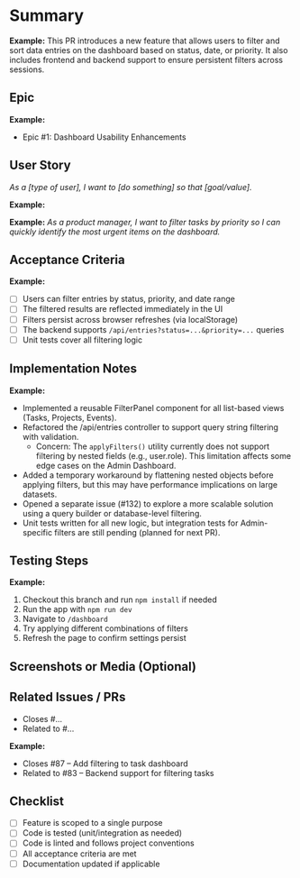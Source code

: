 # Summary

<!-- A short, high-level summary of what this PR adds or improves -->

**Example:**
This PR introduces a new feature that allows users to filter and sort data entries on the dashboard based on status, date, or priority. It also includes frontend and backend support to ensure persistent filters across sessions.


## Epic
<!-- Link or name of the related Epic -->
**Example:**
- Epic #1: Dashboard Usability Enhancements

## User Story
<!-- Use the format below -->
*As a [type of user], I want to [do something] so that [goal/value].*

**Example:**

**Example:**
*As a product manager, I want to filter tasks by priority so I can quickly identify the most urgent items on the dashboard.*

## Acceptance Criteria
<!-- A checklist of testable outcomes to ensure the feature meets its goals -->

**Example:**
- [ ] Users can filter entries by status, priority, and date range
- [ ] The filtered results are reflected immediately in the UI
- [ ] Filters persist across browser refreshes (via localStorage)
- [ ] The backend supports `/api/entries?status=...&priority=...` queries
- [ ] Unit tests cover all filtering logic

## Implementation Notes
<!-- Optional: Describe how the feature was implemented, any challenges, or technical details worth noting -->
**Example:**

- Implemented a reusable FilterPanel component for all list-based views (Tasks, Projects, Events).
- Refactored the /api/entries controller to support query string filtering with validation.
  - Concern: The `applyFilters()` utility currently does not support filtering by nested fields (e.g., user.role). This limitation affects some edge cases on the Admin Dashboard.
- Added a temporary workaround by flattening nested objects before applying filters, but this may have performance implications on large datasets.
- Opened a separate issue (#132) to explore a more scalable solution using a query builder or database-level filtering.
- Unit tests written for all new logic, but integration tests for Admin-specific filters are still pending (planned for next PR).

## Testing Steps
<!-- Instructions for reviewing or testing this feature locally -->

**Example:**

1. Checkout this branch and run `npm install` if needed
2. Run the app with `npm run dev`
3. Navigate to `/dashboard`
4. Try applying different combinations of filters
5. Refresh the page to confirm settings persist

## Screenshots or Media (Optional)
<!-- Add screenshots, gifs, or links to demos if helpful -->

## Related Issues / PRs
<!-- List any related items -->
- Closes #...
- Related to #...

**Example:**
- Closes #87 – Add filtering to task dashboard
- Related to #83 – Backend support for filtering tasks

## Checklist
- [ ] Feature is scoped to a single purpose
- [ ] Code is tested (unit/integration as needed)
- [ ] Code is linted and follows project conventions
- [ ] All acceptance criteria are met
- [ ] Documentation updated if applicable